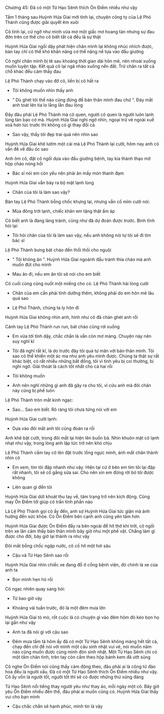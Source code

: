 




Chương 45: Đã có một Từ Hạo Sênh thích Ôn Điềm nhiều như vậy

Tầm 1 tháng sau Huỳnh Hứa Giai mới tỉnh lại, chuyện công ty của Lệ Phó Thành cũng được giải quyết êm xuôi

Cô tỉnh lại, cứ ngỡ như mình vừa mơ một giấc mơ hoang tàn nhưng sự đau đớn trên cơ thể cho cô biết tất cả đều là sự thật

Huỳnh Hứa Giai ngồi dậy phát hiện chân mình lại không nhúc nhích được, bàn tay chỉ có thể khó khăn nâng cơ thể nặng nề tựa vào đầu giường

Cô nghĩ chân mình bị tê sau khoảng thời gian dài hôn mê, nên nhoài xuống muốn luyện tập. Kết quả cô lại ngã nhào xuống nền đất. Trừ chân ra tất cả chỗ khác đều cảm thấy đau

Lệ Phó Thành chạy vào đỡ cô, liền bị cô hất ra

- Tôi không muốn nhìn thấy anh

- " Dù ghét tôi thế nào cũng đừng để bản thân mình đau chứ ". Đáy mắt anh toát lên tia lo lắng lẫn đau lòng

Đây đâu phải Lệ Phó Thành mà cô quen, người cô quen là người luôn lạnh lùng tàn bạo cơ mà. Huỳnh Hứa Giai nghi ngờ nhìn, ngoại trừ vẻ ngoài xuề xoà hơn lúc trước thì không có gì thay đổi cả

- Sao vậy, thấy tôi đẹp trai quá nên nhìn sao

Huỳnh Hứa Giai khẽ lườm một cái mà Lệ Phó Thành lại cười, hôm nay anh có vấn đề về đầu óc sao

Anh ôm cô, đặt cô ngồi dựa vào đầu giường bệnh, tay kia thành thạo mở hộp cháo nóng hổi


- Bác sĩ nói em còn yếu nên phải ăn mấy món thanh đạm

Huỳnh Hứa Giai vẫn bày ra bộ mặt lạnh lùng

- Chân của tôi là làm sao vậy?

Bàn tay Lệ Phó Thành bỗng chốc khựng lại, nhưng vẫn cố mỉm cười nói:

- Mùa đông trời lạnh, chiếc khăn em tặng thật ấm áp

Cô biết anh là đang lảng tránh, cũng như đã dự đoán được trước. Bình tĩnh hỏi lại:

- Tôi hỏi chân của tôi là làm sao vậy, nếu anh không nói tự tôi sẽ đi tìm bác sĩ

Lệ Phó Thành bưng bát cháo đến thổi thổi cho nguội

- " Tôi không ăn ". Huỳnh Hứa Giai ngoảnh đầu tránh thìa cháo mà anh muốn đút cho mình

- Mau ăn đi, nếu em ăn tôi sẽ nói cho em biết

Cô cuối cùng cũng nuốt một miếng cho có. Lệ Phó Thành hài lòng cười

- Chân của em cần phải tĩnh dưỡng thêm, không phải do em hôn mê lâu quá sao

- Lệ Phó Thành, chúng ta ly hôn đi

Huỳnh Hứa Giai không nhìn anh, hình như cô đã chán ghét anh rồi

Cánh tay Lệ Phó Thành run run, bát cháo cũng rơi xuống

- Em vừa tới tỉnh dậy, chắc chắn là vẫn còn mơ màng. Chuyện này nên suy nghĩ kĩ


- Tôi đã nghĩ rất kĩ, là do trước đây tôi quá tự mãn với bản thân mình. Tôi sao có thể khiến một ác ma như anh yêu mình được. Chúng ta thật sự rất khác biệt, có rất nhiều những bất đồng, tôi vì tình yêu bị coi thường, bị nghi ngờ. Giải thoát là cách tốt nhất cho cả hai rồi

- Tôi không muốn

- Anh nên nghĩ những gì anh đã gây ra cho tôi, vì cứu anh mà đôi chân này cũng bị phế luôn

Lệ Phó Thành tròn mắt kinh ngạc:

- Sao... Sao em biết. Rõ ràng tôi chưa từng nói với em

Huỳnh Hứa Giai cười lạnh:

- Dựa vào đôi mắt anh tôi cũng đoán ra rồi

Anh khẽ bật cười, trong đôi mắt lại hiện lên buồn bã. Nhìn khuôn mặt cô lạnh nhạt như vậy, trong lòng anh lập tức trở nên khó chịu

Lệ Phó Thành cầm tay cô lên đặt trước lồng ngực mình, ánh mắt chân thành nhìn cô

- Em xem, tim tôi đập nhanh như vậy. Hiện tại cứ ở bên em tim tôi lại đập rất nhanh, tôi sẽ cố gắng sửa sai. Cho nên xin em đừng rời bỏ tôi được không

- Liên quan gì đến tôi

Huỳnh Hứa Giai dứt khoát thu tay về, tâm trạng trở nên kích động. Cũng may Ôn Điềm tới giúp cô trấn tĩnh phần nào

Là Lệ Phó Thành gọi cô ấy đến, anh sợ Huỳnh Hứa Giai tức giận mà ảnh hưởng đến sức khỏe. Có Ôn Điềm bên cạnh anh cũng yên tâm hơn

Huỳnh Hứa Giai được Ôn Điềm đẩy ra bên ngoài để hít thở khí trời, cô ngồi trên xe lăn cảm thấy bản thân mình bây giờ như một phế vật. Chẳng làm gì được cho đời, bây giờ lại thành ra như vậy

Đôi mắt bỗng chốc ngập nước, cô cố hít một hơi sâu

- Cậu và Từ Hạo Sênh sao rồi

Huỳnh Hứa Giai nhìn chiếc xe đang đỗ ở cổng bệnh viện, đó chính là xe của anh ta

- Bọn mình hẹn hò rồi

Cô ngạc nhiên quay sang hỏi:

- Từ bao giờ vậy

- Khoảng vài tuần trước, đó là một đêm mưa lớn

Huỳnh Hứa Giai tò mò, rốt cuộc là có chuyện gì vào đêm hôm đó kéo bọn họ lại gần như vậy

- Anh ta đã nói gì với cậu sao

- Đêm mưa tầm tã hôm ấy đã có một Từ Hạo Sênh không màng hết tất cả, chạy đến chỉ để nói với mình một câu sinh nhật vui vẻ, nói muốn năm nào cũng muốn được cùng mình đón sinh nhật. Một Từ Hạo Sênh chỉ có một tấm chân tình, trên tay còn cầm theo hộp bánh kem đã ướt sũng

Cô nghe Ôn Điềm nói cũng thấy cảm động theo, đâu phải ai là công tử đào hoa đều là người xấu. Đã có một Từ Hạo Sênh thích Ôn Điềm nhiều như vậy. Cô ấy vốn là người tốt, người tốt thì sẽ có được những thứ xứng đáng

Từ Hạo Sênh nổi tiếng thay người yêu như thay áo, mỗi ngày một cô. Bây giờ yêu Ôn Điềm nhiều đến thế, đâu phải ai muốn cũng có. Huỳnh Hứa Giai thấy vui cho bạn mình

- Cậu chắc chắn sẽ hạnh phúc, mình tin là vậy




